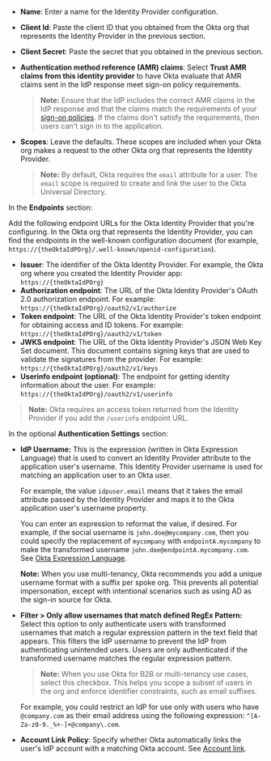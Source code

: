 * **Name**: Enter a name for the Identity Provider configuration.
* **Client Id**: Paste the client ID that you obtained from the Okta org that represents the Identity Provider in the previous section.
* **Client Secret**: Paste the secret that you obtained in the previous section.
* **Authentication method reference (AMR) claims**: Select **Trust AMR claims from this identity provider** to have Okta evaluate that AMR claims sent in the IdP response meet sign-on policy requirements. <ApiLifecycle access="ea" />

    > **Note:** Ensure that the IdP includes the correct AMR claims in the IdP response and that the claims match the requirements of your [sign-on policies](/docs/guides/configure-signon-policy/main/). If the claims don't satisfy the requirements, then users can't sign in to the application.

* **Scopes**: Leave the defaults. These scopes are included when your Okta org makes a request to the other Okta org that represents the Identity Provider.

    > **Note:** By default, Okta requires the `email` attribute for a user. The `email` scope is required to create and link the user to the Okta Universal Directory.

In the **Endpoints** section:

Add the following endpoint URLs for the Okta Identity Provider that you're configuring. In the Okta org that represents the Identity Provider, you can find the endpoints in the well-known configuration document (for example, `https://{theOktaIdPOrg}/.well-known/openid-configuration`).

* **Issuer**: The identifier of the Okta Identity Provider. For example, the Okta org where you created the Identity Provider app: `https://{theOktaIdPOrg}`
* **Authorization endpoint**: The URL of the Okta Identity Provider's OAuth 2.0 authorization endpoint. For example: `https://{theOktaIdPOrg}/oauth2/v1/authorize`
* **Token endpoint**: The URL of the Okta Identity Provider's token endpoint for obtaining access and ID tokens. For example: `https://{theOktaIdPOrg}/oauth2/v1/token`
* **JWKS endpoint**: The URL of the Okta Identity Provider's JSON Web Key Set document. This document contains signing keys that are used to validate the signatures from the provider. For example: `https://{theOktaIdPOrg}/oauth2/v1/keys`
* **Userinfo endpoint (optional)**: The endpoint for getting identity information about the user. For example: `https://{theOktaIdPOrg}/oauth2/v1/userinfo`

> **Note:** Okta requires an access token returned from the Identity Provider if you add the `/userinfo` endpoint URL.

In the optional **Authentication Settings** section:

* **IdP Username:** This is the expression (written in Okta Expression Language) that is used to convert an Identity Provider attribute to the application user's username. This Identity Provider username is used for matching an application user to an Okta user.

    For example, the value `idpuser.email` means that it takes the email attribute passed by the Identity Provider and maps it to the Okta application user's username property.

    You can enter an expression to reformat the value, if desired. For example, if the social username is `john.doe@mycompany.com`, then you could specify the replacement of `mycompany` with `endpointA.mycompany` to make the transformed username `john.doe@endpointA.mycompany.com`. See [Okta Expression Language](/docs/reference/okta-expression-language/).

    **Note:** When you use multi-tenancy, Okta recommends you add a unique username format with a suffix per spoke org. This prevents all potential impersonation, except with intentional scenarios such as using AD as the sign-in source for Okta.

* **Filter > Only allow usernames that match defined RegEx Pattern:** Select this option to only authenticate users with transformed usernames that match a regular expression pattern in the text field that appears. This filters the IdP username to prevent the IdP from authenticating unintended users. Users are only authenticated if the transformed username matches the regular expression pattern.

    > **Note:** When you use Okta for B2B or multi-tenancy use cases, select this checkbox. This helps you scope a subset of users in the org and enforce identifier constraints, such as email suffixes.

    For example, you could restrict an IdP for use only with users who have `@company.com` as their email address using the following expression: `^[A-Za-z0-9._%+-]+@company\.com`.

* **Account Link Policy**: Specify whether Okta automatically links the user's IdP account with a matching Okta account. See [Account link](#account-link).